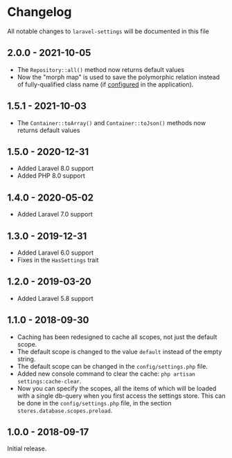 # Changelog

All notable changes to `laravel-settings` will be documented in this file

## 2.0.0 - 2021-10-05
- The `Repository::all()` method now returns default values
- Now the "morph map" is used to save the polymorphic relation instead of fully-qualified class name (if [configured](https://laravel.com/docs/8.x/eloquent-relationships#custom-polymorphic-types) in the application).

## 1.5.1 - 2021-10-03
- The `Container::toArray()` and `Container::toJson()` methods now returns default values

## 1.5.0 - 2020-12-31
- Added Laravel 8.0 support
- Added PHP 8.0 support

## 1.4.0 - 2020-05-02
- Added Laravel 7.0 support

## 1.3.0 - 2019-12-31
- Added Laravel 6.0 support
- Fixes in the `HasSettings` trait

## 1.2.0 - 2019-03-20
- Added Laravel 5.8 support

## 1.1.0 - 2018-09-30
- Caching has been redesigned to cache all scopes, not just the default scope.
- The default scope is changed to the value `default` instead of the empty string.
- The default scope can be changed in the `config/settings.php` file.
- Added new console command to clear the cache: `php artisan settings:cache-clear`.
- Now you can specify the scopes, all the items of which will be loaded with a single db-query 
when you first access the settings store. This can be done in the `config/settings.php` file, 
in the section `stores.database.scopes.preload`.

## 1.0.0 - 2018-09-17

Initial release.
